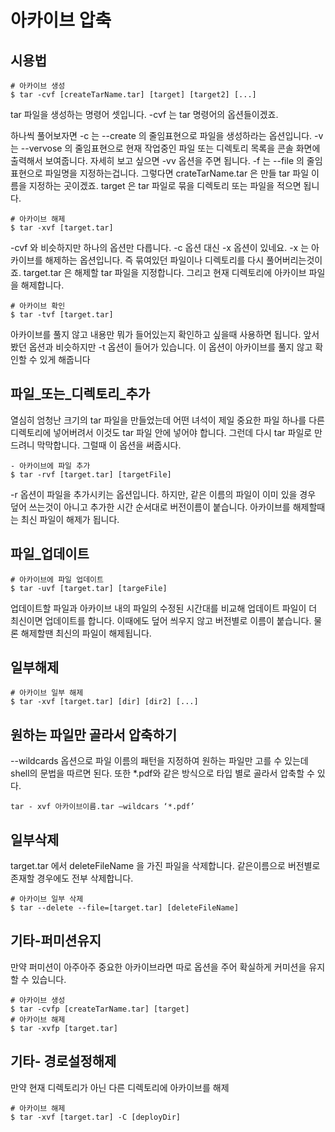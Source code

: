 # 아카이브 압축

## 시용법
```
# 아카이브 생성
$ tar -cvf [createTarName.tar] [target] [target2] [...]
```
tar 파일을 생성하는 명령어 셋입니다. -cvf 는 tar 명령어의 옵션들이겠죠.

하나씩 풀어보자면 -c 는 --create 의 줄임표현으로 파일을 생성하라는 옵션입니다. -v 는 --vervose 의 줄임표현으로 현재 작업중인 파일 또는 디렉토리 목록을 콘솔 화면에 출력해서 보여줍니다. 자세히 보고 싶으면 -vv 옵션을 주면 됩니다. -f 는 --file 의 줄임표현으로 파일명을 지정하는겁니다. 그렇다면 crateTarName.tar 은 만들 tar 파일 이름을 지정하는 곳이겠죠. target 은 tar 파일로 묶을 디렉토리 또는 파일을 적으면 됩니다.

```
# 아카이브 해제
$ tar -xvf [target.tar]
```
-cvf 와 비슷하지만 하나의 옵션만 다릅니다. -c 옵션 대신 -x 옵션이 있네요. -x 는 아카이브를 해제하는 옵션입니다. 즉 묶여있던 파일이나 디렉토리를 다시 풀어버리는것이죠. target.tar 은 해제할 tar 파일을 지정합니다. 그리고 현재 디렉토리에 아카이브 파일을 해제합니다.
```
# 아카이브 확인
$ tar -tvf [target.tar]
```
아카이브를 풀지 않고 내용만 뭐가 들어있는지 확인하고 싶을때 사용하면 됩니다. 앞서 봤던 옵션과 비슷하지만 -t 옵션이 들어가 있습니다. 이 옵션이 아카이브를 풀지 않고 확인할 수 있게 해줍니다


## 파일_또는_디렉토리_추가
열심히 엄청난 크기의 tar 파일을 만들었는데 어떤 녀석이 제일 중요한 파일 하나를 다른 디렉토리에 넣어버려서 이것도 tar 파일 안에 넣어야 합니다. 그런데 다시 tar 파일로 만드려니 막막합니다. 그럴때 이 옵션을 써줍시다.

```
- 아카이브에 파일 추가
$ tar -rvf [target.tar] [targetFile]
```
-r 옵션이 파일을 추가시키는 옵션입니다. 하지만, 같은 이름의 파일이 이미 있을 경우 덮어 쓰는것이 아니고 추가한 시간 순서대로 버전이름이 붙습니다. 아카이브를 해제할때는 최신 파일이 해제가 됩니다.

## 파일_업데이트
```
# 아카이브에 파일 업데이트
$ tar -uvf [target.tar] [targeFile]
```
업데이트할 파일과 아카이브 내의 파일의 수정된 시간대를 비교해 업데이트 파일이 더 최신이면 업데이트를 합니다. 이때에도 덮어 씌우지 않고 버전별로 이름이 붙습니다. 물론 해제할땐 최신의 파일이 해제됩니다.

## 일부해제
 ```
 # 아카이브 일부 해제
$ tar -xvf [target.tar] [dir] [dir2] [...]
 ```
 
## 원하는 파일만 골라서 압축하기
--wildcards 옵션으로 파일 이름의 패턴을 지정하여 원하는 파일만 고를 수 있는데 shell의 문법을 따르면 된다. 또한 *.pdf와 같은 방식으로 타입 별로 골라서 압축할 수 있다.
```
tar - xvf 아카이브이름.tar —wildcars ‘*.pdf’ 
```
## 일부삭제 
 target.tar 에서 deleteFileName 을 가진 파일을 삭제합니다. 같은이름으로 버전별로 존재할 경우에도 전부 삭제합니다.
```
# 아카이브 일부 삭제
$ tar --delete --file=[target.tar] [deleteFileName]
```
## 기타-퍼미션유지
만약 퍼미션이 아주아주 중요한 아카이브라면 따로 옵션을 주어 확실하게 커미션을 유지할 수 있습니다. 
```
# 아카이브 생성
$ tar -cvfp [createTarName.tar] [target]
# 아카이브 해제
$ tar -xvfp [target.tar]
```
## 기타- 경로설정해제 
만약 현재 디렉토리가 아닌 다른 디렉토리에 아카이브를 해제
```
# 아카이브 해제
$ tar -xvf [target.tar] -C [deployDir]
```
